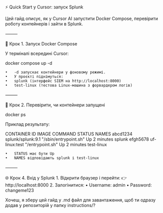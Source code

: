 
⚡ Quick Start у Cursor: запуск Splunk

Цей гайд описує, як у Cursor AI запустити Docker Compose, перевірити роботу контейнерів і зайти в Splunk.

⸻

🐳 Крок 1. Запуск Docker Compose

У терміналі всередині Cursor:

docker compose up -d

	•	-d запускає контейнери у фоновому режимі.
	•	У проєкті піднімуться:
	•	splunk (інтерфейс SIEM на http://localhost:8000)
	•	test-linux (тестова Linux-машина з форвардером логів)

⸻

🔎 Крок 2. Перевірити, чи контейнери запущені

docker ps

Приклад результату:

CONTAINER ID   IMAGE                COMMAND                  STATUS         NAMES
abcd1234       splunk/splunk:9.1    "/sbin/entrypoint.sh"   Up 2 minutes   splunk
efgh5678       uf-linux:test        "/entrypoint.sh"        Up 2 minutes   test-linux

	•	STATUS має бути Up
	•	NAMES відповідають splunk і test-linux

⸻

🌐 Крок 4. Вхід у Splunk
	1.	Відкрити браузер і перейти:
👉 http://localhost:8000
	2.	Залогінитися:
	•	Username: admin
	•	Password: changeme123


Хочеш, я зберу цей гайд у .md файл для завантаження, щоб ти одразу додав у репозиторій у папку instructions/?
